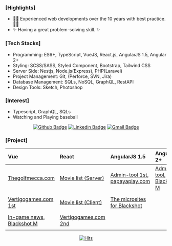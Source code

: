 ### [Highlights]
- 🙌🏼 Experienced web developments over the 10 years with best practice. 🙌🏼
- ✨ Having a great problem-solving skill. ✨

### [Tech Stacks]
- Programming: ES6+, TypeScript, VueJS, React.js, AngularJS 1.5, Angular 2+
- Styling: SCSS/SASS, Styled Component, Bootstrap, Tailwind CSS
- Server Side: Nestjs, Node.js(Express), PHP(Laravel)
- Project Management: Git, (Perforce, SVN, Jira)
- Database Management: SQLs, NoSQL, GraphQL, RestAPI 
- Design Tools: Sketch, Photoshop

### [Interest]
- Typescript, GraphQL, SQLs
- Watching and Playing baseball

<div align=center>
	
[![Github Badge](http://img.shields.io/badge/GitHub-black?style=flat&logo=github&link=https://github.com/brandon-pang/)](https://github.com/brandon-pang)
[![Linkedin Badge](https://img.shields.io/badge/-LinkedIn-blue?style=flat&logo=Linkedin&logoColor=white&link=https://www.linkedin.com/in/frontendbrandon/?locale=en_US)](https://www.linkedin.com/in/frontendbrandon/?locale=en_US)
[![Gmail Badge](https://img.shields.io/badge/Gmail-d14836?style=flat&logo=Gmail&logoColor=white&link=mailto:jaehoon.pang@gmail.com)](mailto:jaehoon.pang@gmail.com)

</div>

### [Project]
| Vue | React | AngularJS 1.5| Angular 2+ | Typescript|
|:---|:---|:---|:---|:---|
|[Thegolfmecca.com](https://github.com/brandon-pang/tgm-official-home)|[Movie list (Server)](https://github.com/brandon-pang/per-movie-list-server) | [Admin-tool 1st, papayaplay.com](https://github.com/brandon-pang/ppy-potal-admin-tool-ver1) | [Admin-tool, Blackshot M](https://github.com/brandon-pang/ppy-bsm-in-admintool)| [Uber Clone (Server)](https://github.com/brandon-pang/buber-server)|
|[Vertigogames.com 1st](https://github.com/brandon-pang/vtg-home-ver1) | [Movie list (Client)](https://github.com/brandon-pang/per-movie-list-client) | [The microsites for Blackshot](https://github.com/brandon-pang/ppy-microsites-eachgame) | | [Uber Clone (Client)](https://github.com/brandon-pang/buber-client) |
| [In-game news, Blackshot M](https://github.com/brandon-pang/ppy-bsm-in-news)| [Vertigogames.com 2nd](https://github.com/brandon-pang/vtg-home-ver2) | | | [Blockchain Clone](https://github.com/brandon-pang/type-blockchain)|
| | | | |

<div align=center>
  
[![Hits](https://hits.seeyoufarm.com/api/count/incr/badge.svg?url=https%3A%2F%2Fgithub.com%2Fbrandon-pang&count_bg=%2379C83D&title_bg=%23555555&icon=&icon_color=%23E7E7E7&title=hits&edge_flat=false)](https://github.com/brandon-pang)

</div>

